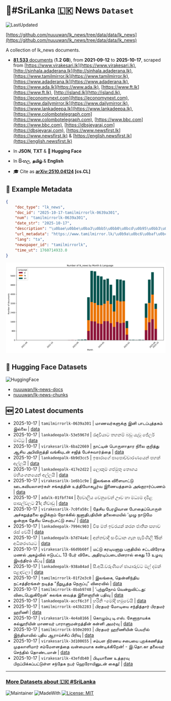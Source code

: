 # 📄#SriLanka 🇱🇰 News `Dataset`

![LastUpdated](https://img.shields.io/badge/last_updated-2025--10--17_21:16:49-green)

[https://github.com/nuuuwan/lk_news/tree/data/data/lk_news](https://github.com/nuuuwan/lk_news/tree/data/data/lk_news)

A collection of lk_news documents.

- [**81,533** documents](https://github.com/nuuuwan/lk_news/tree/data/data/lk_news) (**1.2 GB**), from **2021-09-12** to **2025-10-17**, scraped from [https://www.virakesari.lk](https://www.virakesari.lk), [http://sinhala.adaderana.lk](http://sinhala.adaderana.lk), [https://www.tamilmirror.lk](https://www.tamilmirror.lk), [https://www.adaderana.lk](https://www.adaderana.lk), [https://www.ada.lk](https://www.ada.lk), [https://www.ft.lk](https://www.ft.lk), [http://island.lk](http://island.lk), [https://economynext.com](https://economynext.com), [https://www.dailymirror.lk](https://www.dailymirror.lk), [https://www.lankadeepa.lk](https://www.lankadeepa.lk), [https://www.colombotelegraph.com](https://www.colombotelegraph.com), [https://www.bbc.com](https://www.bbc.com), [https://dbsjeyaraj.com](https://dbsjeyaraj.com), [https://www.newsfirst.lk](https://www.newsfirst.lk) & [https://english.newsfirst.lk](https://english.newsfirst.lk)

- In **JSON**, **TXT** & **🤗 Hugging Face**

- In **සිංහල**, **தமிழ்** & **English**

- 🎓 Cite as **[arXiv:2510.04124](https://arxiv.org/abs/2510.04124) [cs.CL]**

## 📝 Example Metadata

```json
{
    "doc_type": "lk_news",
    "doc_id": "2025-10-17-tamilmirrorlk-0639a301",
    "num": "tamilmirrorlk-0639a301",
    "date_str": "2025-10-17",
    "description": "\u0bae\u0bbe\u0ba3\u0bb5\u0bb0\u0bcd\u0b95\u0bb3\u0bc1\u0b95\u0bcd\u0b95\u0bc1 \u0b87\u0ba9\u0bbf \u0baa\u0bbe\u0b9f\u0baa\u0bcd\u0baa\u0bc1\u0ba4\u0bcd\u0ba4\u0b95\u0bae\u0bcd \u0b87\u0bb2\u0bcd\u0bb2\u0bc8",
    "url_metadata": "https://www.tamilmirror.lk/\u0b9a\u0bc6\u0baf\u0bcd\u0ba4\u0bbf\u0b95\u0bb3\u0bcd/\u0bae\u0bbe\u0ba3\u0bb5\u0bb0\u0bcd\u0b95\u0bb3\u0bc1\u0b95\u0bcd\u0b95\u0bc1-\u0b87\u0ba9\u0bbf-\u0baa\u0bbe\u0b9f\u0baa\u0bcd\u0baa\u0bc1\u0ba4\u0bcd\u0ba4\u0b95\u0bae\u0bcd-\u0b87\u0bb2\u0bcd\u0bb2\u0bc8/175-366455",
    "lang": "ta",
    "newspaper_id": "tamilmirrorlk",
    "time_ut": 1760714933.0
}
```

![Chart](https://raw.githubusercontent.com/nuuuwan/lk_news/refs/heads/data/data/lk_news/docs_by_month_and_lang.png)

## 🤗 Hugging Face Datasets

![HuggingFace](https://img.shields.io/badge/-HuggingFace-FDEE21?style=for-the-badge&logo=HuggingFace)

- [nuuuwan/lk-news-docs](https://huggingface.co/datasets/nuuuwan/lk-news-docs)
- [nuuuwan/lk-news-chunks](https://huggingface.co/datasets/nuuuwan/lk-news-chunks)

## 🆕 20 Latest documents

- 2025-10-17 | `tamilmirrorlk-0639a301` | மாணவர்களுக்கு இனி பாடப்புத்தகம் இல்லை | [data](https://github.com/nuuuwan/lk_news/tree/data/data/lk_news/2020s/2025/2025-10-17-tamilmirrorlk-0639a301)
- 2025-10-17 | `lankadeepalk-53e5967d` | රැඳවියාට තහනම් බඩු යැවූ ජේලර් මාට්ටු | [data](https://github.com/nuuuwan/lk_news/tree/data/data/lk_news/2020s/2025/2025-10-17-lankadeepalk-53e5967d)
- 2025-10-17 | `virakesarilk-6ba22669` | நாட்டின் பொருளாதார நிலை குறித்து ஆசிய அபிவிருத்தி வங்கியுடன் சஜித் பேச்சுவார்த்தை | [data](https://github.com/nuuuwan/lk_news/tree/data/data/lk_news/2020s/2025/2025-10-17-virakesarilk-6ba22669)
- 2025-10-17 | `lankadeepalk-6b9d3cc5` | ඉෂාරාගේ පාපොච්චාරණයෙන් පහක් අල්ලයි | [data](https://github.com/nuuuwan/lk_news/tree/data/data/lk_news/2020s/2025/2025-10-17-lankadeepalk-6b9d3cc5)
- 2025-10-17 | `lankadeepalk-417e2d22` | ලොකුම ගජමුතු තොගය මහියංගනයෙන් අල්ලයි | [data](https://github.com/nuuuwan/lk_news/tree/data/data/lk_news/2020s/2025/2025-10-17-lankadeepalk-417e2d22)
- 2025-10-17 | `virakesarilk-1e6b1c9e` | இலங்கை விளையாட்டு ஊடகவியலாளர்கள் சங்கத்தின் உத்தியோகபூர்வ இணையத்தளம் அங்குரார்ப்பணம் | [data](https://github.com/nuuuwan/lk_news/tree/data/data/lk_news/2020s/2025/2025-10-17-virakesarilk-1e6b1c9e)
- 2025-10-17 | `adalk-01fbf744` | දීපවාලිය වෙනුවෙන් ඌව හා මධ්‍යම දමිළ පාසල්වලට 21දා නිවාඩු | [data](https://github.com/nuuuwan/lk_news/tree/data/data/lk_news/2020s/2025/2025-10-17-adalk-01fbf744)
- 2025-10-17 | `virakesarilk-7c0fa58c` | தேசிய பேரழிவான போதைப்பொருள் அச்சுறுத்தலை ஒழிக்கும் நோக்கில் ஜனாதிபதியின் தலைமையில் ‘முழு நாடுமே ஒன்றாக தேசிய செயற்பாட்டு சபை’ | [data](https://github.com/nuuuwan/lk_news/tree/data/data/lk_news/2020s/2025/2025-10-17-virakesarilk-7c0fa58c)
- 2025-10-17 | `lankadeepalk-7994c903` | විෂ මත් ඉවරයක් කරන ජාතික සභාව රැස් වෙයි | [data](https://github.com/nuuuwan/lk_news/tree/data/data/lk_news/2020s/2025/2025-10-17-lankadeepalk-7994c903)
- 2025-10-17 | `lankadeepalk-b7d74a4c` | අන්තවාදී සංවිධාන ගැන පැමිණිලි 15ක් අධිකරණයට | [data](https://github.com/nuuuwan/lk_news/tree/data/data/lk_news/2020s/2025/2025-10-17-lankadeepalk-b7d74a4c)
- 2025-10-17 | `virakesarilk-66d9b60f` | மட்டு கரடியனாறு பகுதியில் சட்டவிரோத மணல் அகழ்வில் ஈடுபட்ட 13 பேர் விசேட அதிரடிப்படையினரால் கைது 13 உழவு இயந்திரம் மீட்பு | [data](https://github.com/nuuuwan/lk_news/tree/data/data/lk_news/2020s/2025/2025-10-17-virakesarilk-66d9b60f)
- 2025-10-17 | `lankadeepalk-938a84ad` | සී.අයි.වරුණිගේ ඡායාරුවට මල් දමක් පළඳවලා | [data](https://github.com/nuuuwan/lk_news/tree/data/data/lk_news/2020s/2025/2025-10-17-lankadeepalk-938a84ad)
- 2025-10-17 | `tamilmirrorlk-01f2e3c0` | இலங்கை, தென்னிந்திய நட்சத்திரங்கள்  நடித்த “நீறுபூத்த நெருப்பு”   விரைவில் | [data](https://github.com/nuuuwan/lk_news/tree/data/data/lk_news/2020s/2025/2025-10-17-tamilmirrorlk-01f2e3c0)
- 2025-10-17 | `tamilmirrorlk-8bab9748` | ‘புற்றுநோய் வென்றுவிட்டது: விடைபெறுகிறேன்’   கலங்க வைத்த   இளைஞரின் பதிவு | [data](https://github.com/nuuuwan/lk_news/tree/data/data/lk_news/2020s/2025/2025-10-17-tamilmirrorlk-8bab9748)
- 2025-10-17 | `lankadeepalk-accf6c3f` | හරිනි -මෝදි හමුවෙයි | [data](https://github.com/nuuuwan/lk_news/tree/data/data/lk_news/2020s/2025/2025-10-17-lankadeepalk-accf6c3f)
- 2025-10-17 | `tamilmirrorlk-e43b2283` | பிரதமர் மோடியை சந்தித்தார் பிரதமர் ஹரிணி | [data](https://github.com/nuuuwan/lk_news/tree/data/data/lk_news/2020s/2025/2025-10-17-tamilmirrorlk-e43b2283)
- 2025-10-17 | `virakesarilk-4e4a8166` | கொழும்பு டி.எஸ். சேனாநாயக்க கல்லூரியின் மாணவர் பாராளுமன்றத்தின் கன்னி அமர்வு | [data](https://github.com/nuuuwan/lk_news/tree/data/data/lk_news/2020s/2025/2025-10-17-virakesarilk-4e4a8166)
- 2025-10-17 | `tamilmirrorlk-b50e2093` | பிரதமர் ஹரிணியின் பெயரில் இந்தியாவில் புதிய ஆராய்ச்சிப் பிரிவு | [data](https://github.com/nuuuwan/lk_news/tree/data/data/lk_news/2020s/2025/2025-10-17-tamilmirrorlk-b50e2093)
- 2025-10-17 | `virakesarilk-3d100655` | சம்பள நிர்ணய சபையை புறக்கணித்த முதலாளிமார் சம்மேளனத்தை வன்மையாக கண்டிக்கிறேன்! - இ.தொ.கா தலைவர் செந்தில் தொண்டமான் | [data](https://github.com/nuuuwan/lk_news/tree/data/data/lk_news/2020s/2025/2025-10-17-virakesarilk-3d100655)
- 2025-10-17 | `virakesarilk-43efdb40` | பிடியாணை உத்தரவு பிறப்பிக்கப்பட்டுள்ள சந்தேக நபர் ஹெரோயினுடன் கைது! | [data](https://github.com/nuuuwan/lk_news/tree/data/data/lk_news/2020s/2025/2025-10-17-virakesarilk-43efdb40)

---

### [More Datasets about 🇱🇰 #SriLanka](https://github.com/nuuuwan/lk_datasets)

![Maintainer](https://img.shields.io/badge/maintainer-nuuuwan-red)
![MadeWith](https://img.shields.io/badge/made_with-python-blue)
[![License: MIT](https://img.shields.io/badge/License-MIT-yellow.svg)](https://opensource.org/licenses/MIT)

